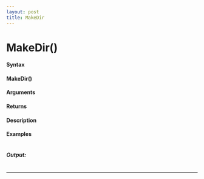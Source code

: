 ```yaml
---
layout: post
title: MakeDir
---
```


# MakeDir()


#### Syntax

#### MakeDir()

#### Arguments

#### Returns

#### Description

#### Examples

```

```

##### Output:

```

```

---